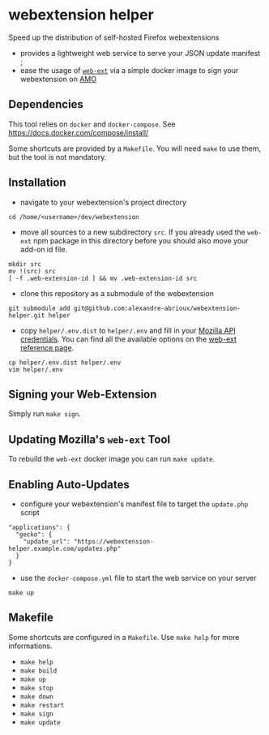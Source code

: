 # webextension helper

Speed up the distribution of self-hosted Firefox webextensions

- provides a lightweight web service to serve your JSON update manifest ;
- ease the usage of [`web-ext`](https://github.com/mozilla/web-ext) via a simple docker image
to sign your webextension on [AMO](https://addons.mozilla.org/)

## Dependencies

This tool relies on `docker` and `docker-compose`.
See https://docs.docker.com/compose/install/

Some shortcuts are provided by a `Makefile`.
You will need `make` to use them, but the tool is not mandatory.

## Installation

- navigate to your webextension's project directory

```
cd /home/<username>/dev/webextension
```

- move all sources to a new subdirectory `src`.
If you already used the `web-ext` npm package in this directory before you should also move your add-on id file.

```
mkdir src
mv !(src) src
[ -f .web-extension-id ] && mv .web-extension-id src
```
- clone this repository as a submodule of the webextension

```
git submodule add git@github.com:alexandre-abrioux/webextension-helper.git helper
```

- copy `helper/.env.dist` to `helper/.env` and fill in your [Mozilla API credentials](https://addons.mozilla.org/en-US/developers/addon/api/key/).
You can find all the available options on the [web-ext reference page](https://developer.mozilla.org/en-US/docs/Mozilla/Add-ons/WebExtensions/web-ext_command_reference).

```
cp helper/.env.dist helper/.env
vim helper/.env
```

## Signing your Web-Extension

Simply run `make sign`.

## Updating Mozilla's `web-ext` Tool

To rebuild the `web-ext` docker image you can run `make update`.

## Enabling Auto-Updates

- configure your webextension's manifest file to target the `update.php` script
```
"applications": {
  "gecko": {
    "update_url": "https://webextension-helper.example.com/updates.php"
  }
}
```

- use the `docker-compose.yml` file to start the web service on your server

```
make up
```

## Makefile

Some shortcuts are configured in a `Makefile`. Use `make help` for more informations.

- `make help`
- `make build`
- `make up`
- `make stop`
- `make down`
- `make restart`
- `make sign`
- `make update`
